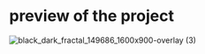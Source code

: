 # preview of the project


![black_dark_fractal_149686_1600x900-overlay (3)](https://user-images.githubusercontent.com/77120718/180050654-df7f5e4a-9eb4-4e24-aa9d-a394446cbc11.jpeg)

